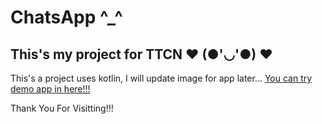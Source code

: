 # ChatsApp ^_^
## This's my project for TTCN ❤️ (●'◡'●) ❤️
This's a project uses kotlin, I will update image for app later...
[You can try demo app in here!!!](https://drive.google.com/file/d/1XyYi6inoqdKgFNPReHeZqLkB0mo3ksL6/view?usp=sharing)

Thank You For Visitting!!!
